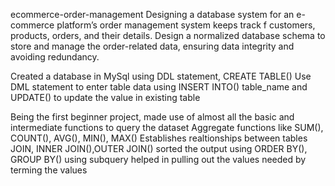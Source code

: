 ecommerce-order-management
Designing a database system for an e-commerce platform’s order management system keeps track f customers, products, orders, and their details.
Design a normalized database schema to store and manage the order-related data, ensuring data integrity and avoiding redundancy.

Created a database in MySql using DDL statement, CREATE TABLE()
Use DML statement to enter table data using INSERT INTO() table_name and UPDATE() to update the value in existing table

Being the first beginner project, made use of almost all the basic and intermediate functions to query the dataset
Aggregate functions like SUM(), COUNT(), AVG(), MIN(), MAX()
Establishes realtionships between tables JOIN, INNER JOIN(),OUTER JOIN()
sorted the output using  ORDER BY(), GROUP BY()
using subquery helped in pulling out the values needed by terming the values




